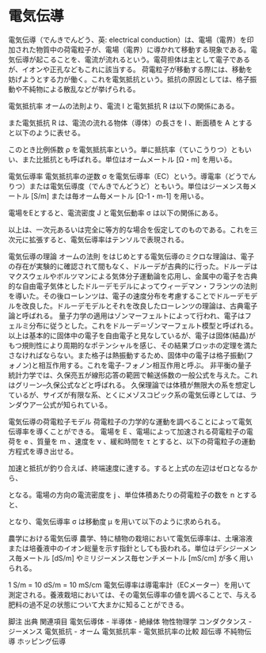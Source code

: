 # 電気伝導

電気伝導（でんきでんどう、英: electrical conduction）は、電場（電界）を印加された物質中の荷電粒子が、電場（電界）に導かれて移動する現象である。電気伝導が起こることを、電流が流れるという。電荷担体は主として電子であるが、イオンや正孔などもこれに該当する。
荷電粒子が移動する際には、移動を妨げようとする力が働く。これを電気抵抗という。抵抗の原因としては、格子振動や不純物による散乱などが挙げられる。

電気抵抗率
オームの法則より、電流 I と電気抵抗 R は以下の関係にある。

また電気抵抗 R は、電流の流れる物体（導体）の長さを l 、断面積を A とすると以下のように表せる。

このとき比例係数 ρ を電気抵抗率という。単に抵抗率（ていこうりつ）ともいい、また比抵抗とも呼ばれる。単位はオームメートル [Ω・m] を用いる。

電気伝導率
電気抵抗率の逆数 σ を電気伝導率（EC）という。導電率（どうでんりつ）または電気伝導度（でんきでんどうど）ともいう。単位はジーメンス毎メートル [S/m] または毎オーム毎メートル [Ω-1・m-1] を用いる。

電場をEとすると、電流密度 J と電気伝動率 σ は以下の関係にある。

以上は、一次元あるいは完全に等方的な場合を仮定してのものである。これを三次元に拡張すると、電気伝導率はテンソルで表現される。

電気伝導の理論
オームの法則 をはじめとする電気伝導のミクロな理論は、電子の存在が実験的に確認されて間もなく、ドルーデが古典的に行った。ドルーデはマクスウェルやボルツマンによる気体分子運動論を応用し、金属中の電子を古典的な自由電子気体としたドルーデモデルによってウィーデマン・フランツの法則を導いた。その後ローレンツは、電子の速度分布を考慮することでドルーデモデルを改良した。ドルーデモデルとそれを改良したローレンツの理論は、古典電子論と呼ばれる。
量子力学の適用はゾンマーフェルトによって行われ、電子はフェルミ分布に従うとした。これをドルーデ＝ゾンマーフェルト模型と呼ばれる。
以上は基本的に固体中の電子を自由電子と見なしているが、電子は固体(結晶)がもつ規則性により周期的なポテンシャルを感じ、その結果ブロッホの定理を満たさなければならない。また格子は熱振動するため、固体中の電子は格子振動(フォノン)と相互作用する。これを電子-フォノン相互作用と呼ぶ。
非平衡の量子統計力学では、久保亮五が線形応答の範囲で輸送係数の一般公式を与えた。これはグリーン–久保公式などと呼ばれる。
久保理論では体積が無限大の系を想定しているが、サイズが有限な系、とくにメゾスコピック系の電気伝導としては、ランダウアー公式が知られている。

電気伝導の荷電粒子モデル
荷電粒子の力学的な運動を調べることによって電気伝導率を導くことができる。
電場を E 、電場によって加速される荷電粒子の電荷を e 、質量を m 、速度を v 、緩和時間を τ とすると、以下の荷電粒子の運動方程式を導き出せる。

加速と抵抗が釣り合えば、終端速度に達する。すると上式の左辺はゼロとなるから、

となる。電場の方向の電流密度を j 、単位体積あたりの荷電粒子の数を n とすると、

となり、電気伝導率 σ は移動度 μ を用いて以下のように求められる。

農学における電気伝導
農学、特に植物の栽培において電気伝導率は、土壌溶液または培養液中のイオン総量を示す指針としても扱われる。単位はデシジーメンス毎メートル [dS/m] やミリジーメンス毎センチメートル [mS/cm] が多く用いられる。

1 S/m = 10 dS/m = 10 mS/cm
電気伝導率は導電率計（ECメーター）を用いて測定される。養液栽培においては、その電気伝導率の値を調べることで、与える肥料の過不足の状態について大まかに知ることができる。

脚注
出典
関連項目
電気伝導体 - 半導体 - 絶縁体
物性物理学
コンダクタンス - ジーメンス
電気抵抗 - オーム
電気抵抗率 - 電気抵抗率の比較
超伝導
不純物伝導
ホッピング伝導